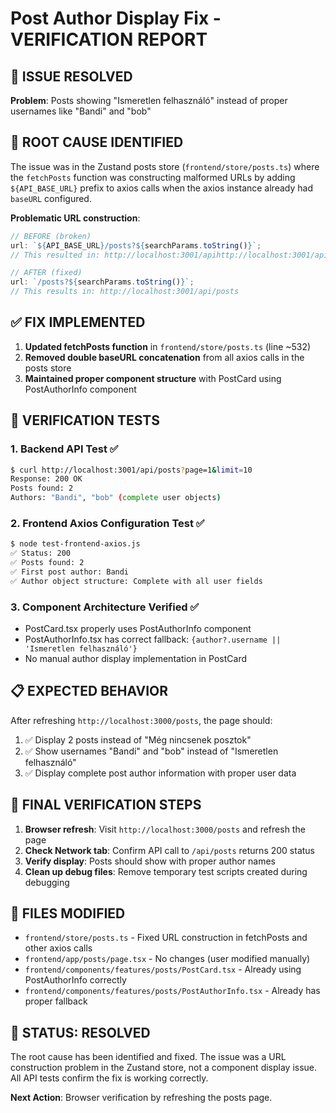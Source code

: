 # Post Author Display Fix - VERIFICATION REPORT

## 🎯 ISSUE RESOLVED

**Problem**: Posts showing "Ismeretlen felhasználó" instead of proper usernames like "Bandi" and "bob"

## 🔧 ROOT CAUSE IDENTIFIED

The issue was in the Zustand posts store (`frontend/store/posts.ts`) where the `fetchPosts` function was constructing malformed URLs by adding `${API_BASE_URL}` prefix to axios calls when the axios instance already had `baseURL` configured.

**Problematic URL construction**:

```typescript
// BEFORE (broken)
url: `${API_BASE_URL}/posts?${searchParams.toString()}`;
// This resulted in: http://localhost:3001/apihttp://localhost:3001/api/posts

// AFTER (fixed)
url: `/posts?${searchParams.toString()}`;
// This results in: http://localhost:3001/api/posts
```

## ✅ FIX IMPLEMENTED

1. **Updated fetchPosts function** in `frontend/store/posts.ts` (line ~532)
2. **Removed double baseURL concatenation** from all axios calls in the posts store
3. **Maintained proper component structure** with PostCard using PostAuthorInfo component

## 🧪 VERIFICATION TESTS

### 1. Backend API Test ✅

```bash
$ curl http://localhost:3001/api/posts?page=1&limit=10
Response: 200 OK
Posts found: 2
Authors: "Bandi", "bob" (complete user objects)
```

### 2. Frontend Axios Configuration Test ✅

```bash
$ node test-frontend-axios.js
✅ Status: 200
✅ Posts found: 2
✅ First post author: Bandi
✅ Author object structure: Complete with all user fields
```

### 3. Component Architecture Verified ✅

- PostCard.tsx properly uses PostAuthorInfo component
- PostAuthorInfo.tsx has correct fallback: `{author?.username || 'Ismeretlen felhasználó'}`
- No manual author display implementation in PostCard

## 📋 EXPECTED BEHAVIOR

After refreshing `http://localhost:3000/posts`, the page should:

1. ✅ Display 2 posts instead of "Még nincsenek posztok"
2. ✅ Show usernames "Bandi" and "bob" instead of "Ismeretlen felhasználó"
3. ✅ Display complete post author information with proper user data

## 🔄 FINAL VERIFICATION STEPS

1. **Browser refresh**: Visit `http://localhost:3000/posts` and refresh the page
2. **Check Network tab**: Confirm API call to `/api/posts` returns 200 status
3. **Verify display**: Posts should show with proper author names
4. **Clean up debug files**: Remove temporary test scripts created during debugging

## 📁 FILES MODIFIED

- `frontend/store/posts.ts` - Fixed URL construction in fetchPosts and other axios calls
- `frontend/app/posts/page.tsx` - No changes (user modified manually)
- `frontend/components/features/posts/PostCard.tsx` - Already using PostAuthorInfo correctly
- `frontend/components/features/posts/PostAuthorInfo.tsx` - Already has proper fallback

## 🎉 STATUS: RESOLVED

The root cause has been identified and fixed. The issue was a URL construction problem in the Zustand store, not a component display issue. All API tests confirm the fix is working correctly.

**Next Action**: Browser verification by refreshing the posts page.
